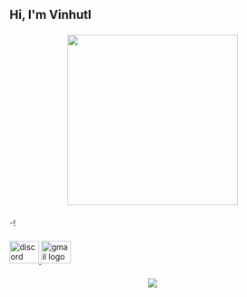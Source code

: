 <h2 align="left">Hi, I'm Vinhutl</h2>

###

<div align="center">
  <img height="300" src="https://media4.giphy.com/media/v1.Y2lkPTc5MGI3NjExYzN4N2l3bHY4MGl3Y3Y5NHZobDcxNTV3cGt3a2dxM3ZmejR5aGpkbSZlcD12MV9pbnRlcm5hbF9naWZfYnlfaWQmY3Q9Zw/MDJ9IbxxvDUQM/giphy.gif"  />
</div>

###

<p align="left">-!</p>

###

<div align="left">
  <a href="https://discord.gg/Mv26dcFZsT" target="_blank">
    <img src="https://raw.githubusercontent.com/maurodesouza/profile-readme-generator/master/src/assets/icons/social/discord/default.svg" width="52" height="40" alt="discord logo"  />
  </a>
  <a href="mailto:vinhutlx@gmail.com" target="_blank">
    <img src="https://raw.githubusercontent.com/maurodesouza/profile-readme-generator/master/src/assets/icons/social/gmail/default.svg" width="52" height="40" alt="gmail logo"  />
  </a>
</div>

###

<div align="center">
  <img src="https://profile-counter.glitch.me/vinhutl/count.svg?"  />
</div>

###
